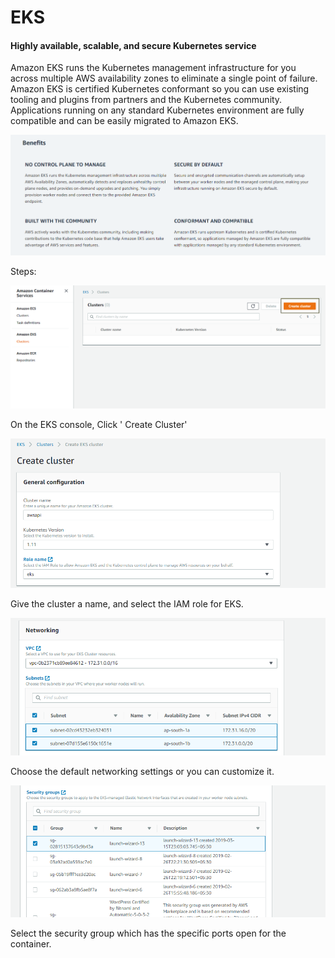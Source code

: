 # EKS

#### Highly available, scalable, and secure Kubernetes service <a id="Highly_available.2C_scalable.2C_and_secure_Kubernetes_service"></a>

Amazon EKS runs the Kubernetes management infrastructure for you across multiple AWS availability zones to eliminate a single point of failure. Amazon EKS is certified Kubernetes conformant so you can use existing tooling and plugins from partners and the Kubernetes community. Applications running on any standard Kubernetes environment are fully compatible and can be easily migrated to Amazon EKS.

![](../../.gitbook/assets/image%20%289%29.png)

Steps:

![](../../.gitbook/assets/image%20%2856%29.png)

On the EKS console, Click ' Create Cluster'

![](../../.gitbook/assets/image%20%2836%29.png)

Give the cluster a name, and select the IAM role for EKS.

![](../../.gitbook/assets/image%20%2870%29.png)

Choose the default networking settings or you can customize it.

![](../../.gitbook/assets/image%20%2864%29.png)

Select the security group which has the specific ports open for the container.



